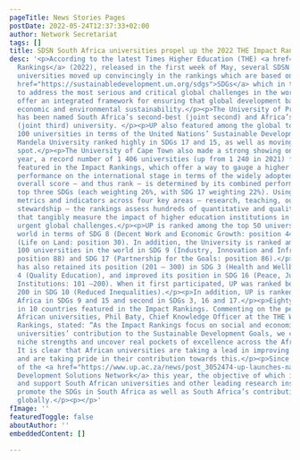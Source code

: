 ```yaml
---
pageTitle: News Stories Pages
postDate: 2022-05-24T12:37:33+02:00
author: Network Secretariat
tags: []
title: SDSN South Africa universities propel up the 2022 THE Impact Rankings
desc: '<p>According to the latest Times Higher Education (THE) <a href="https://www.timeshighereducation.com/rankings/impact/2022/overall#!/page/0/length/25/sort_by/rank/sort_order/asc/cols/undefined">Impact
  Rankings</a> (2022), released in the first week of May, several SDSN South African
  universities moved up convincingly in the rankings which are based on the 17 <a
  href="https://sustainabledevelopment.un.org/sdgs">SDGs</a> which in turn are designed
  to address the most serious and critical global challenges in the world. The SDGs
  offer an integrated framework for ensuring that global development balances social,
  economic and environmental sustainability.</p><p>The University of Pretoria (UP)
  has been named South Africa’s second-best (joint second) and Africa’s third-best
  (joint third) university. </p><p>UP also featured among the global top 50 and top
  100 universities in terms of the United Nations’ Sustainable Development Goals (SDGs).</p><p>Nelson
  Mandela University ranked highly in SDGs 17 and 15, as well as moving up to sixth
  spot.</p><p>The University of Cape Town also made a strong showing once again </p><p>This
  year, a record number of 1 406 universities (up from 1 240 in 2021) from 106 countries/regions
  featured in the Impact Rankings, which offer a way to gauge a higher education institution’s
  performance on the international stage in terms of the widely adopted SDGs. A university’s
  overall score – and thus rank – is determined by its combined performance in its
  top three SDGs (each weighting 26%, with SDG 17 weighting 22%). Using calibrated
  metrics and indicators across four key areas – research, teaching, outreach and
  stewardship – the rankings assess hundreds of quantitative and qualitative evidence
  that tangibly measure the impact of higher education institutions in addressing
  urgent global challenges.</p><p>UP is ranked among the top 50 universities in the
  world in terms of SDG 8 (Decent Work and Economic Growth: position 44) and SDG 15
  (Life on Land: position 30). In addition, the University is ranked among the top
  100 universities in the world in SDG 9 (Industry, Innovation and Infrastructure:
  position 88) and SDG 17 (Partnership for the Goals: position 86).</p><p>The University
  has also retained its position (201 – 300) in SDG 3 (Health and Wellbeing) and SDG
  4 (Quality Education), and improved its position in SDG 16 (Peace, Justice and Strong
  Institutions: 101 –200). When it first participated, UP was ranked between 101 and
  200 in SDG 10 (Reduced Inequalities).</p><p>In addition, UP is ranked first in South
  Africa in SDGs 9 and 15 and second in SDGs 3, 16 and 17.</p><p>Eighty African universities
  in 10 countries featured in the Impact Rankings. Commenting on the performance of
  African universities, Phil Baty, Chief Knowledge Officer at the THE World University
  Rankings, stated: “As the Impact Rankings focus on social and economic impact, through
  universities’ contribution to the Sustainable Development Goals, we can recognise
  niche strengths and uncover real pockets of excellence across the African continent.”
  It is clear that African universities are taking a lead in improving social realities
  and are taking pride in their contribution towards this.</p><p>Since the launch
  of the <a href="https://www.up.ac.za/news/post_3052474-up-launches-national-network-to-support-un-sustainable-development-goals-">Sustainable
  Development Solutions Network</a> this year, the objective of which is to mobilise
  and support South African universities and other leading research institutions to
  promote the SDGs in South Africa as well as South Africa’s contribution to the SDGs
  globally.</p><p></p>'
fImage: ''
featuredToggle: false
aboutAuthor: ''
embeddedContent: []

---
```

